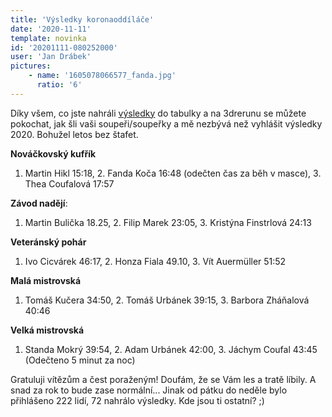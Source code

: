 ```yaml
---
title: 'Výsledky koronaoddíláče'
date: '2020-11-11'
template: novinka
id: '20201111-080252000'
user: 'Jan Drábek'
pictures:
    - name: '1605078066577_fanda.jpg'
      ratio: '6'
---
```

Díky všem, co jste nahráli [výsledky](https://docs.google.com/spreadsheets/d/1Koo_w29gd3vg2TdwjkFgSKiliYIx3zpMcWCijNoU1kM/edit?usp=sharing) do tabulky a na 3drerunu se můžete pokochat, jak šli vaši soupeři/soupeřky a mě nezbývá než vyhlášit výsledky 2020. Bohužel letos bez štafet.

**Nováčkovský kufřík**

1.  Martin Hikl 15:18, 2. Fanda Koča 16:48 (odečten čas za běh v masce), 3. Thea Coufalová 17:57

**Závod nadějí**:

1.  Martin Bulička 18.25, 2. Filip Marek 23:05, 3. Kristýna Finstrlová 24:13

**Veteránský pohár**

1.  Ivo Cicvárek 46:17, 2. Honza Fiala 49.10, 3. Vít Auermüller 51:52

**Malá mistrovská**

1.  Tomáš Kučera 34:50, 2. Tomáš Urbánek 39:15, 3. Barbora Zháňalová 40:46

**Velká mistrovská**

1.  Standa Mokrý 39:54, 2. Adam Urbánek 42:00, 3. Jáchym Coufal 43:45 (Odečteno 5 minut za noc)

Gratuluji vítězům a čest poraženým! Doufám, že se Vám les a tratě líbily. A snad za rok to bude zase normální...
Jinak od pátku do neděle bylo přihlášeno 222 lidí, 72 nahrálo výsledky. Kde jsou ti ostatní? ;) 
